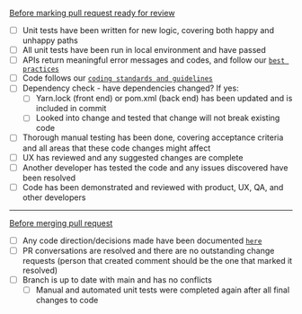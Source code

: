 <ins>Before marking pull request ready for review</ins>
- [ ] Unit tests have been written for new logic, covering both happy and unhappy paths 
- [ ] All unit tests have been run in local environment and have passed 
- [ ] APIs return meaningful error messages and codes, and follow our [`best practices`](https://confluence.isis.org/display/TechTeam/API+Strategy)
- [ ] Code follows our [`coding standards and guidelines`](https://confluence.isis.org/display/TechTeam/Coding+Standards+and+Guidelines)
- [ ] Dependency check - have dependencies changed?  If yes:
  - [ ] Yarn.lock (front end) or pom.xml (back end) has been updated and is included in commit 
  - [ ] Looked into change and tested that change will not break existing code 
- [ ] Thorough manual testing has been done, covering acceptance criteria and all areas that these code changes might affect 
- [ ] UX has reviewed and any suggested changes are complete 
- [ ] Another developer has tested the code and any issues discovered have been resolved
- [ ] Code has been demonstrated and reviewed with product, UX, QA, and other developers  

___

<ins>Before merging pull request</ins>
- [ ] Any code direction/decisions made have been documented [`here`](https://confluence.isis.org/display/TechTeam/Coding+Standards+and+Guidelines) 
- [ ] PR conversations are resolved and there are no outstanding change requests (person that created comment should be the one that marked it resolved) 
- [ ] Branch is up to date with main and has no conflicts 
  - [ ] Manual and automated unit tests were completed again after all final changes to code
